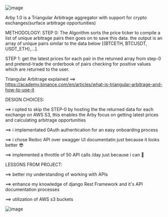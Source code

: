 ![image](https://user-images.githubusercontent.com/80681802/236701616-1532eede-644c-48de-b599-d31bd2a41eca.png)

Arby 1.0 is a Triangular Arbitrage aggregator with support for crypto exchanges(surface arbitrage opportunities)

METHODOLOGY:
STEP 0: The Algorithm sorts the price ticker to compile a list of unique arbitrage pairs
then goes on to save this data. the output is an array of unique pairs similar to the data below
[{BTCETH, BTCUSDT, USDT_ETH},...].

STEP 1: get the latest prices for each pair in the returned array from step-0 and pretend-trade the orderbook of pairs checking for positive
values which are returned to the user.

Triangular Arbitrage explained ==> https://academy.binance.com/en/articles/what-is-triangular-arbitrage-and-how-to-use-it

DESIGN CHOICES: 

==> i opted to skip the STEP-0 by hosting the the returned data for each exchange on AWS S3, this enables the Arby focus 
    on getting latest prices and calculating arbitrage opportunities
    
==> i implementated 0Auth authentication for an easy onboarding process

==> i chose Redoc API over swagger UI documentatin just because it looks better 😎

==> implemented a throttle of 50 API calls /day just because i can 💪


LESSONS FROM PROJECT:

==> better my understanding of working with APIs

==> enhance my knowledge of django Rest Framework and it's API documentation processes

==> utilization of AWS s3 buckets

![image](https://user-images.githubusercontent.com/80681802/236693433-c39fe82b-afb1-4c83-a863-11f9b37e8545.png)
